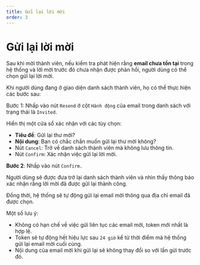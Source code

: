 ```yaml
---
title: Gửi lại lời mời
order: 3
---
```


# Gửi lại lời mời

Sau khi mời thành viên, nếu kiểm tra phát hiện rằng **email chưa tồn tại** trong hệ thống và lời mời trước đó chưa nhận được phản hồi, người dùng có thể chọn gửi lại lời mời.

Khi người dùng đang ở giao diện danh sách thành viên, họ có thể thực hiện các bước sau:

Bước 1: Nhấp vào nút `Resend` ở cột `Hành động` của email trong danh sách với trạng thái là `Invited`.

Hiển thị một cửa sổ xác nhận với các tùy chọn:

<!-- ![]() -->

- **Tiêu đề**: Gửi lại thư mời?
- **Nội dung**: Bạn có chắc chắn muốn gửi lại thư mời không?
- Nút `Cancel`: Trở về danh sách thành viên mà không lưu thông tin.
- Nút `Confirm`: Xác nhận việc gửi lại lời mời.

**Bước 2**: Nhấp vào nút `Confirm.`

Người dùng sẽ được đưa trở lại danh sách thành viên và nhìn thấy thông báo xác nhận rằng lời mời đã được gửi lại thành công.

Đồng thời, hệ thống sẽ tự động gửi lại email mời thông qua địa chỉ email đã được chọn.

Một số lưu ý:

- Không có hạn chế về việc gửi liên tục các email mời, token mới nhất là hợp lệ.
- Token sẽ tự động hết hiệu lực sau `24 giờ` kể từ thời điểm mà hệ thống gửi lại email mời cuối cùng.
- Nội dung của email mời khi gửi lại sẽ không thay đổi so với lần gửi trước đó.